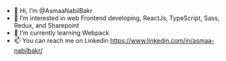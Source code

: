 - 👋 Hi, I’m @AsmaaNabilBakr
- 👀 I’m interested in web Frontend developing, ReactJs, TypeScript, Sass, Redux, and Sharepoint
- 🌱 I’m currently learning Webpack
- 📫 You can reach me on Linkedin https://www.linkedin.com/in/asmaa-nabilbakr/

<!---
AsmaaNabilBakr/AsmaaNabilBakr is a ✨ special ✨ repository because its `README.md` (this file) appears on your GitHub profile.
You can click the Preview link to take a look at your changes.
--->
